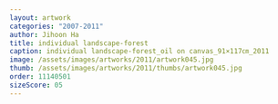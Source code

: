 ```yaml
---
layout: artwork
categories: "2007-2011"
author: Jihoon Ha
title: individual landscape-forest
caption: individual landscape-forest_oil on canvas_91×117㎝_2011
image: /assets/images/artworks/2011/artwork045.jpg
thumb: /assets/images/artworks/2011/thumbs/artwork045.jpg
order: 11140501
sizeScore: 05
---
```

